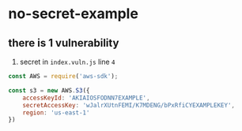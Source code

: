# no-secret-example

## there is 1 vulnerability

1. secret in `index.vuln.js` line `4`

```js
const AWS = require('aws-sdk');

const s3 = new AWS.S3({
    accessKeyId: 'AKIAIOSFODNN7EXAMPLE',
    secretAccessKey: 'wJalrXUtnFEMI/K7MDENG/bPxRfiCYEXAMPLEKEY',
    region: 'us-east-1'
})
```